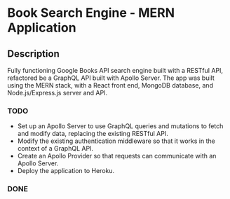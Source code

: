 # Book Search Engine - MERN Application 

## Description 

Fully functioning Google Books API search engine built with a RESTful API, refactored be a GraphQL API built with Apollo Server. The app was built using the MERN stack, with a React front end, MongoDB database, and Node.js/Express.js server and API.

### TODO

- Set up an Apollo Server to use GraphQL queries and mutations to fetch and modify data, replacing the existing RESTful API.
- Modify the existing authentication middleware so that it works in the context of a GraphQL API.
- Create an Apollo Provider so that requests can communicate with an Apollo Server.
- Deploy the application to Heroku.

### DONE